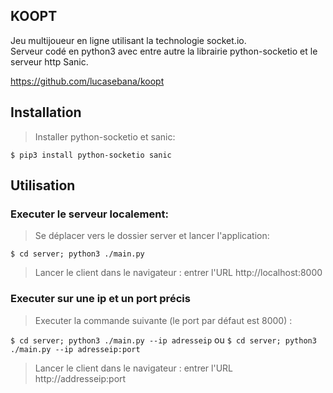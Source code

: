 KOOPT
-----
Jeu multijoueur en ligne utilisant la technologie socket.io.<br/>
Serveur codé en python3 avec entre autre la librairie python-socketio et le serveur http Sanic.

https://github.com/lucasebana/koopt

Installation
------------

> Installer python-socketio et sanic:

`$ pip3 install python-socketio sanic`

Utilisation
-----------

### Executer le serveur localement: 
> Se déplacer vers le dossier server et lancer l'application:

`$ cd server; python3 ./main.py`

> Lancer le client dans le navigateur : 
entrer l'URL http://localhost:8000

### Executer sur une ip et un port précis
> Executer la commande suivante (le port par défaut est 8000) : 

`$ cd server; python3 ./main.py --ip adresseip`
ou
`$ cd server; python3 ./main.py --ip adresseip:port`

> Lancer le client dans le navigateur : 
entrer l'URL http://addresseip:port

